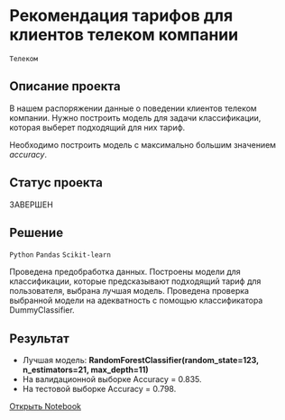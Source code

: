 # Рекомендация тарифов для клиентов телеком компании

`Телеком`

## Описание проекта

В нашем распоряжении данные о поведении клиентов телеком компании. Нужно построить модель для задачи классификации, которая выберет подходящий для них тариф.

Необходимо построить модель с максимально большим значением *accuracy*.

## Статус проекта

ЗАВЕРШЕН

## Решение

`Python` `Pandas` `Scikit-learn`

Проведена предобработка данных. Построены модели для классификации, которые предсказывают подходящий тариф для пользователя, выбрана лучшая модель. Проведена проверка выбранной модели на адекватность с помощью классификатора DummyClassifier.

## Результат

- Лучшая модель: **RandomForestClassifier(random_state=123, n_estimators=21, max_depth=11)**
- На валидационной выборке Accuracy = 0.835.
- На тестовой выборке Accuracy = 0.798.

[Открыть Notebook](https://github.com/Kri5PO/Projects/blob/main/04_Рекомендация_тарифов_для_клиентов_телеком_компании/mobile_tariff.ipynb)


```python

```
